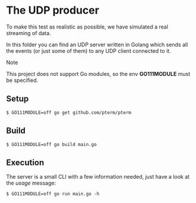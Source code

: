 # The UDP producer

To make this test as realistic as possible, we have simulated a real streaming
of data.

In this folder you can find an UDP server written in Golang which sends all the
events (or just some of them) to any UDP client connected to it.

> [!NOTE]
> This project does not support Go modules, so the env **GO111MODULE** must be
> specified.


## Setup

    $ GO111MODULE=off go get github.com/pterm/pterm


## Build

    $ GO111MODULE=off go build main.go


## Execution

The server is a small CLI with a few information needed, just have a look at the
*usage* message:

    $ GO111MODULE=off go run main.go -h
